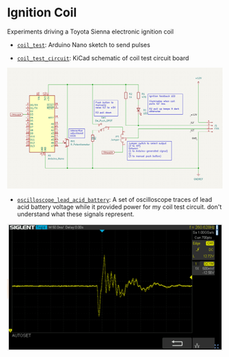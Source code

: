 # Ignition Coil
Experiments driving a Toyota Sienna electronic ignition coil

* [`coil_test`](./coil_test/): Arduino Nano sketch to send pulses

* [`coil_test_circuit`](./coil_test_circuit/): KiCad schematic of coil test circuit board

![Coil test circuit board](./coil_test_circuit.png)

* [`oscilloscope_lead_acid_battery`](./oscilloscope_lead_acid_battery/): A set
of oscilloscope traces of lead acid battery voltage while it provided power
for my coil test circuit.  don't understand what these signals represent.

![Oscilloscope at 50ns](./oscilloscope_lead_acid_battery/ignition%20coil%20on%20plug%2012V%20power%20draw%20fluctiation%2050ns.png)

